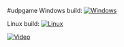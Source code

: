 #udpgame
Windows build: [![Windows](https://ci-beta.appveyor.com/api/projects/status/mpi5pj7tjf574ahy)](https://ci-beta.appveyor.com/project/mrannanj/udpgame)

Linux build: [![Linux](https://travis-ci.org/mrannanj/udpgame.png?branch=master)](https://travis-ci.org/mrannanj/udpgame)

[![Video](https://raw.github.com/mrannanj/udpgame/master/doc/udpgame.png)](
http://www.cs.helsinki.fi/u/mrannanj/udpgame.mkv)
